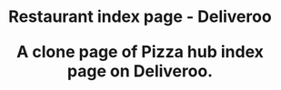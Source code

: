 <h1 align="Center">Restaurant index page - Deliveroo</h12>
<p align="center">A clone page of Pizza hub index page on Deliveroo.</p>
